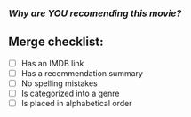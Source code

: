 ### _Why are YOU recomending this movie?_

## Merge checklist:
- [ ] Has an IMDB link
- [ ] Has a recommendation summary
- [ ] No spelling mistakes
- [ ] Is categorized into a genre
- [ ] Is placed in alphabetical order

